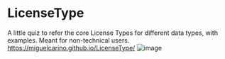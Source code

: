 # LicenseType
A little quiz to refer the core License Types for different data types, with examples. Meant for non-technical users. 
https://miguelcarino.github.io/LicenseType/
![image](https://github.com/user-attachments/assets/cd83c949-61b7-43f3-b6ee-f0d6c0cd7d36)
